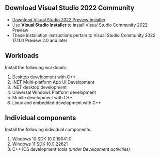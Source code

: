 ## Download Visual Studio 2022 Community


- [Download Visual Studio 2022 Preview Installer](https://visualstudio.microsoft.com/vs/preview/)
- Use **Visual Studio Installer** to install Visual Studio Community 2022 Preview
- These installation instructions pertain to Visual Studio Community 2022 17.11.0 Preview 2.0 and later


## Workloads


Install the following workloads:

1. Desktop development with C++
2. .NET Multi-platform App UI Development
3. .NET desktop development
4. Universal Windows Platform development
5. Mobile development with C++
6. Linux and embedded development with C++


## Individual components


Install the following individual components:

1. Windows 10 SDK 10.0.19041.0
2. Windows 11 SDK 10.0.22621
3. C++ iOS development tools *(under Development activities)*
